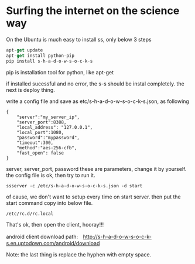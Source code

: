 Surfing the internet on the science way
=======================

On the Ubuntu is much easy to install ss, only below 3 steps
````javascript
apt-get update
apt-get install python-pip
pip install s-h-a-d-o-w-s-o-c-k-s
````
pip is installation tool for python, like apt-get

if installed sucessful and no error, the s-s should be instal completely. the next is deploy thing.

write a config file and save as etc/s-h-a-d-o-w-s-o-c-k-s.json, as following
````
{
    "server":"my_server_ip",
    "server_port":8388,
    "local_address": "127.0.0.1",
    "local_port":1080,
    "password":"mypassword",
    "timeout":300,
    "method":"aes-256-cfb",
    "fast_open": false
}
````
server, server_port, password these are parameters, change it by yourself.
the config file is ok, then try to run it.

````
ssserver -c /etc/s-h-a-d-o-w-s-o-c-k-s.json -d start
````
of cause, we don't want to setup every time on start server. 
then put the start command copy into below file. 

````
/etc/rc.d/rc.local
````

That's ok, then open the client, hooray!!!

android client download path:　http://s-h-a-d-o-w-s-o-c-k-s.en.uptodown.com/android/download

Note: the last thing is replace the hyphen with empty space. 